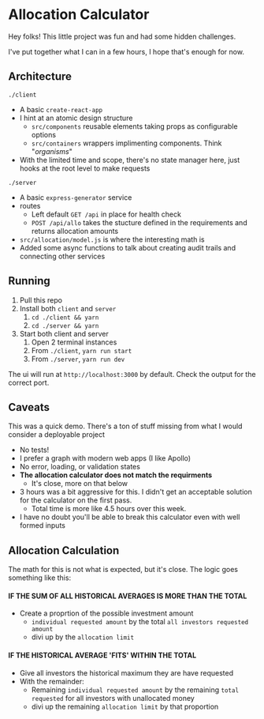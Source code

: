 # Allocation Calculator #

Hey folks! This little project was fun and had some hidden challenges. 

I've put together what I can in a few hours, I hope that's enough for now.


## Architecture ##

`./client`
- A basic `create-react-app`
- I hint at an atomic design structure
    - `src/components` reusable elements taking props as configurable options
    - `src/containers` wrappers implimenting components. Think "*organisms*"
- With the limited time and scope, there's no state manager here, just hooks at the root level to make requests

`./server`
- A basic `express-generator` service
- routes
    - Left default `GET /api` in place for health check
    - `POST /api/allo` takes the stucture defined in the requirements and returns allocation amounts
- `src/allocation/model.js` is where the interesting math is
- Added some async functions to talk about creating audit trails and connecting other services


## Running ##

1. Pull this repo
2. Install both `client` and `server`
    1. `cd ./client && yarn`
    2. `cd ./server && yarn`
3. Start both client and server
    1. Open 2 terminal instances
    2. From `./client`, `yarn run start`
    3. From `./server`, `yarn run dev`

The ui will run at `http://localhost:3000` by default. Check the output for the correct port.


## Caveats ##

This was a quick demo. There's a ton of stuff missing from what I would consider a deployable project

- No tests!
- I prefer a graph with modern web apps (I like Apollo)
- No error, loading, or validation states
- **The allocation calculator does not match the requirments**
    - It's close, more on that below
- 3 hours was a bit aggressive for this. I didn't get an acceptable solution for the calculator on the first pass.
    - Total time is more like 4.5 hours over this week.
- I have no doubt you'll be able to break this calculator even with well formed inputs


## Allocation Calculation ##

The math for this is not what is expected, but it's close. The logic goes something like this:

#### IF THE SUM OF ALL HISTORICAL AVERAGES IS MORE THAN THE TOTAL ####

- Create a proprtion of the possible investment amount
    - `individual requested amount` by the total `all investors requested amount`
    - divi up by the `allocation limit`

#### IF THE HISTORICAL AVERAGE 'FITS' WITHIN THE TOTAL ####

- Give all investors the historical maximum they are have requested
- With the remainder:
    - Remaining `individual requested amount` by the remaining `total requested` for all investors with unallocated money
    - divi up the remaining `allocation limit` by that proportion
